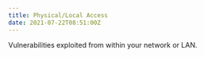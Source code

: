 ```yaml
---
title: Physical/Local Access
date: 2021-07-22T08:51:00Z
---
```


Vulnerabilities exploited from within your network or LAN.
